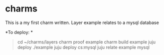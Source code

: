 # charms

This is a my first charm written. Layer example relates to a mysql database


*To deploy: *


> cd ~/charms/layers 
> charm proof example 
> charm build example 
> juju deploy ./example 
> juju deploy cs:mysql 
> juju relate example mysql 
